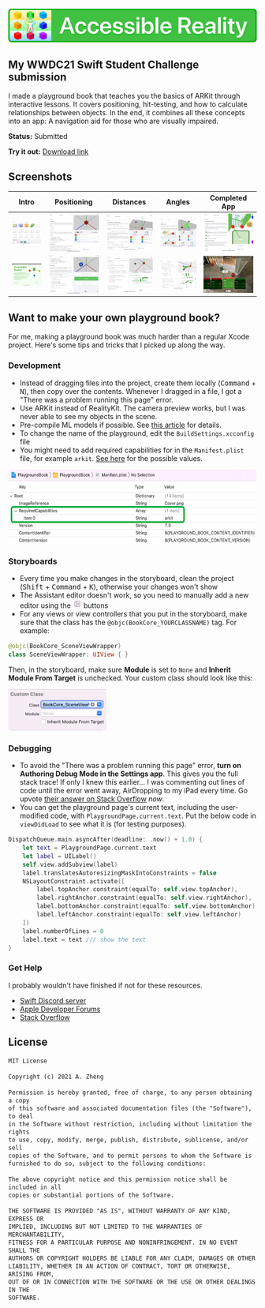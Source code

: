![Accessible Reality](GitHub/Header.png)

## My WWDC21 Swift Student Challenge submission
I made a playground book that teaches you the basics of ARKit through interactive lessons. It covers positioning, hit-testing, and how to calculate relationships between objects. In the end, it combines all these concepts into an app: A navigation aid for those who are visually impaired.

**Status:** Submitted

**Try it out:** [Download link](https://github.com/aheze/AccessibleReality/releases/download/v1.0/Accessible.Reality.playgroundbook.zip)

## Screenshots

Intro | Positioning | Distances | Angles | Completed App
--- | --- | --- | --- | ---
[![](GitHub/Screenshots/Thumb-Gallery.PNG)](GitHub/Screenshots/Thumb-Gallery.PNG) | [![](GitHub/Screenshots/Thumb-Positioning.PNG)](GitHub/Screenshots/Positioning.PNG) | [![](GitHub/Screenshots/Thumb-Distance.PNG)](GitHub/Screenshots/Distance.PNG) | [![](GitHub/Screenshots/Thumb-Angle.PNG)](GitHub/Screenshots/Angle.PNG) | [![](GitHub/Screenshots/Thumb-Completed.PNG)](GitHub/Screenshots/Completed.PNG)
[![](GitHub/Screenshots/Thumb-Intro.PNG)](GitHub/Screenshots/Intro.PNG) | [![](GitHub/Screenshots/Thumb-Positioning-run.PNG)](GitHub/Screenshots/Positioning-run.PNG) | [![](GitHub/Screenshots/Thumb-Distance-run.PNG)](GitHub/Screenshots/Distance-run.PNG) | [![](GitHub/Screenshots/Thumb-Angle-run.PNG)](GitHub/Screenshots/Angle-run.PNG) | [![](GitHub/Screenshots/Thumb-Completed-run.PNG)](GitHub/Screenshots/Completed-run.PNG)

## Want to make your own playground book?
For me, making a playground book was much harder than a regular Xcode project. Here's some tips and tricks that I picked up along the way.

### Development
- Instead of dragging files into the project, create them locally (<kbd>Command</kbd> + <kbd>N</kbd>), then copy over the contents. Whenever I dragged in a file, I got a "There was a problem running this page" error.
- Use ARKit instead of RealityKit. The camera preview works, but I was never able to see my objects in the scene.
- Pre-compile ML models if possible. See [this article](https://heartbeat.fritz.ai/how-to-run-and-test-core-ml-models-in-swift-playgrounds-8e4b4f9cf676) for details.
- To change the name of the playground, edit the `BuildSettings.xcconfig` file
- You might need to add required capabilities for in the `Manifest.plist` file, for example `arkit`. [See here](https://developer.apple.com/documentation/bundleresources/information_property_list/uirequireddevicecapabilities) for the possible values.

<kbd><img src="GitHub/RequiredCapabilities.png" height="150" alt="RequiredCapabilities (Array) at Root Key including Item 0 (String) set to `arkit`"></kbd>

### Storyboards
- Every time you make changes in the storyboard, clean the project (<kbd>Shift</kbd> + <kbd>Command</kbd> + <kbd>K</kbd>), otherwise your changes won't show
- The Assistant editor doesn't work, so you need to manually add a new editor using the ![](GitHub/NewEditor.png) buttons
- For any views or view controllers that you put in the storyboard, make sure that the class has the `@objc(BookCore_YOURCLASSNAME)` tag. For example:
```swift
@objc(BookCore_SceneViewWrapper)
class SceneViewWrapper: UIView { }
```
Then, in the storyboard, make sure **Module** is set to `None` and **Inherit Module From Target** is unchecked. Your custom class should look like this: 

<kbd><img src="GitHub/CustomClass.png" width="200" alt="Custom Class set to BookCore_SceneViewWrapper, with Module None and Inherit Module From Target unchecked"></kbd>


### Debugging
- To avoid the "There was a problem running this page" error, **turn on Authoring Debug Mode in the Settings app**. This gives you the full stack trace! If only I knew this earlier... I was commenting out lines of code until the error went away, AirDropping to my iPad every time. Go upvote [their answer on Stack Overflow](https://stackoverflow.com/a/67076862/14351818) *now*.
- You can get the playground page's current text, including the user-modified code, with `PlaygroundPage.current.text`. Put the below code in `viewDidLoad` to see what it is (for testing purposes).
```swift
DispatchQueue.main.asyncAfter(deadline: .now() + 1.0) {
    let text = PlaygroundPage.current.text
    let label = UILabel()
    self.view.addSubview(label)
    label.translatesAutoresizingMaskIntoConstraints = false
    NSLayoutConstraint.activate([
        label.topAnchor.constraint(equalTo: self.view.topAnchor),
        label.rightAnchor.constraint(equalTo: self.view.rightAnchor),
        label.bottomAnchor.constraint(equalTo: self.view.bottomAnchor),
        label.leftAnchor.constraint(equalTo: self.view.leftAnchor)
    ])
    label.numberOfLines = 0
    label.text = text /// show the text
}
```

### Get Help
I probably wouldn't have finished if not for these resources.
- [Swift Discord server](https://discord.gg/zemPCtxE)
- [Apple Developer Forums](https://developer.apple.com/forums/)
- [Stack Overflow](https://stackoverflow.com/questions/tagged/swift)

## License
```
MIT License

Copyright (c) 2021 A. Zheng

Permission is hereby granted, free of charge, to any person obtaining a copy
of this software and associated documentation files (the "Software"), to deal
in the Software without restriction, including without limitation the rights
to use, copy, modify, merge, publish, distribute, sublicense, and/or sell
copies of the Software, and to permit persons to whom the Software is
furnished to do so, subject to the following conditions:

The above copyright notice and this permission notice shall be included in all
copies or substantial portions of the Software.

THE SOFTWARE IS PROVIDED "AS IS", WITHOUT WARRANTY OF ANY KIND, EXPRESS OR
IMPLIED, INCLUDING BUT NOT LIMITED TO THE WARRANTIES OF MERCHANTABILITY,
FITNESS FOR A PARTICULAR PURPOSE AND NONINFRINGEMENT. IN NO EVENT SHALL THE
AUTHORS OR COPYRIGHT HOLDERS BE LIABLE FOR ANY CLAIM, DAMAGES OR OTHER
LIABILITY, WHETHER IN AN ACTION OF CONTRACT, TORT OR OTHERWISE, ARISING FROM,
OUT OF OR IN CONNECTION WITH THE SOFTWARE OR THE USE OR OTHER DEALINGS IN THE
SOFTWARE.
```

